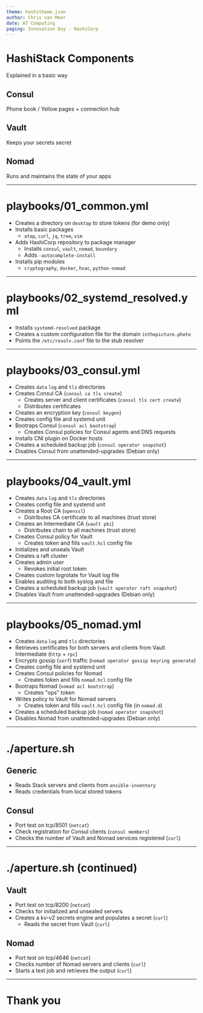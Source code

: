 ```yaml
---
theme: hashitheme.json
author: Chris van Meer
date: AT Computing
paging: Innovation Day - HashiCorp
---
```


# HashiStack Components

Explained in a basic way

## Consul

Phone book / Yellow pages + connection hub

## Vault

Keeps your secrets secret

## Nomad

Runs and maintains the state of your apps

---

# playbooks/01_common.yml

- Creates a directory on `desktop` to store tokens (for demo only)
- Installs basic packages
  - `atop`, `curl`, `jq`, `tree`, `vim`
- Adds HashiCorp repository to package manager
  - Installs `consul`, `vault`, `nomad`, `boundary`
  - Adds `-autocomplete-install`
- Installs pip modules
  - `cryptography`, `docker`, `hvac`, `python-nomad`

---

# playbooks/02_systemd_resolved.yml

- Installs `systemd-resolved` package
- Creates a custom configuration file for the domain `inthepicture.photo`
- Points the `/etc/resolv.conf` file to the stub resolver

---

# playbooks/03_consul.yml

- Creates `data` `log` and `tls` directories
- Creates Consul CA (`consul ca tls create`)
  - Creates server and client certificates (`consul tls cert create`)
  - Distributes certificates
- Creates an encryption key (`consul keygen`)
- Creates config file and systemd unit
- Bootraps Consul (`consul acl bootstrap`)
  - Creates Consul policies for Consul agents and DNS requests
- Installs CNI plugin on Docker hosts
- Creates a scheduled backup job (`consul operator snapshot`)
- Disables Consul from unattended-upgrades (Debian only)

---

# playbooks/04_vault.yml

- Creates `data` `log` and `tls` directories
- Creates config file and systemd unit
- Creates a Root CA (`openssl`)
  - Distributes CA certificate to all machines (trust store)
- Creates an Intermediate CA (`vault pki`)
  - Distributes chain to all machines (trust store)
- Creates Consul policy for Vault
  - Creates token and fills `vault.hcl` config file
- Initializes and unseals Vault
- Creates a raft cluster
- Creates admin user
  - Revokes initial root token
- Creates custom logrotate for Vault log file
- Enables auditing to both syslog and file
- Creates a scheduled backup job (`vault operator raft snapshot`)
- Disables Vault from unattended-upgrades (Debian only)

---

# playbooks/05_nomad.yml

- Creates `data` `log` and `tls` directories
- Retrieves certificates for both servers and clients from Vault Intermediate (`http` + `rpc`)
- Encrypts gossip (`serf`) traffic (`nomad operator gossip keyring generate`)
- Creates config file and systemd unit
- Creates Consul policies for Nomad
  - Creates token and fills `nomad.hcl` config file
- Bootraps Nomad (`nomad acl bootstrap`)
  - Creates "ops" token
- Writes policy to Vault for Nomad servers
  - Creates token and fills `vault.hcl` config file (in `nomad.d`)
- Creates a scheduled backup job (`nomad operator snapshot`)
- Disables Nomad from unattended-upgrades (Debian only)

---

# ./aperture.sh

## Generic

- Reads Stack servers and clients from `ansible-inventory`
- Reads credentials from local stored tokens

## Consul

- Port test on tcp/8501 (`netcat`)
- Check registration for Consul clients (`consul members`)
- Checks the number of Vault and Nomad services registered (`curl`)

---

# ./aperture.sh (continued)

## Vault

- Port test on tcp/8200 (`netcat`)
- Checks for initialized and unsealed servers
- Creates a kv-v2 secrets engine and populates a secret (`curl`)
  - Reads the secret from Vault (`curl`)

## Nomad

- Port test on tcp/4646 (`netcat`)
- Checks number of Nomad servers and clients (`curl`)
- Starts a test job and retrieves the output (`curl`)

---

# Thank you
